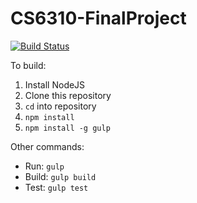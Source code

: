 # CS6310-FinalProject

[![Build Status](https://travis-ci.org/AaronBuxbaum/CS6310-FinalProject.svg?branch=master)](https://travis-ci.org/AaronBuxbaum/CS6310-FinalProject)

To build:
  1. Install NodeJS
  2. Clone this repository
  3. `cd` into repository
  4. `npm install`
  5. `npm install -g gulp`

Other commands:
  - Run: `gulp`
  - Build: `gulp build`
  - Test: `gulp test`